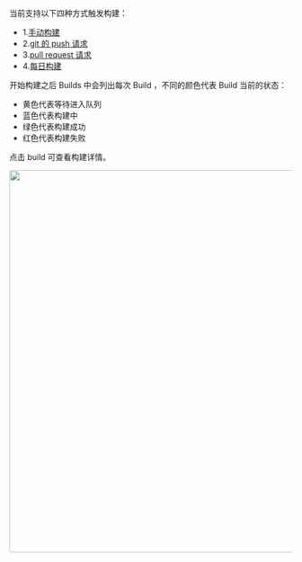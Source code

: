 当前支持以下四种方式触发构建：

- 1.[手动构建]()
- 2.[git 的 push 请求]()
- 3.[pull request 请求]()
- 4.[每日构建]()

开始构建之后 Builds 中会列出每次 Build ，不同的颜色代表 Build 当前的状态：

- 黄色代表等待进入队列
- 蓝色代表构建中
- 绿色代表构建成功
- 红色代表构建失败

点击 build  可查看构建详情。

<img src="https://dn-shimo-image.qbox.me/HiJ8og6ra9caahpL.png!thumbnail" width=680>


